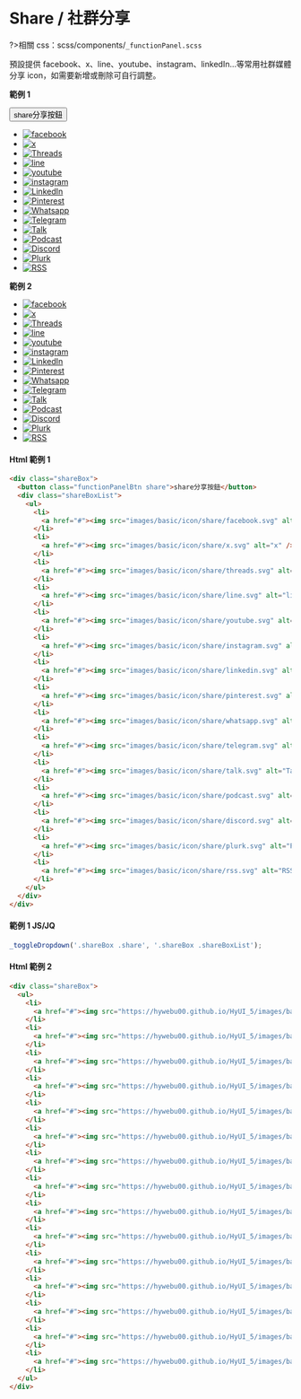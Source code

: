 # Share / 社群分享

?>相關 css：scss/components/`_functionPanel.scss`

預設提供 facebook、x、line、youtube、instagram、linkedIn...等常用社群媒體分享 icon，如需要新增或刪除可自行調整。

**範例 1**

<div class="shareBox">
  <button class="functionPanelBtn share">share分享按鈕</button>
  <div class="shareBoxList">
    <ul>
      <li>
        <a href="#"><img src="https://hywebu00.github.io/HyUI_5/images/basic/icon/share/facebook.svg" alt="facebook" /></a>
      </li>
      <li>
        <a href="#"><img src="https://hywebu00.github.io/HyUI_5/images/basic/icon/share/x.svg" alt="x" /></a>
      </li>
      <li>
        <a href="#"><img src="https://hywebu00.github.io/HyUI_5/images/basic/icon/share/threads.svg" alt="Threads" /></a>
      </li>
      <li>
        <a href="#"><img src="https://hywebu00.github.io/HyUI_5/images/basic/icon/share/line.svg" alt="line" /></a>
      </li>
      <li>
        <a href="#"><img src="https://hywebu00.github.io/HyUI_5/images/basic/icon/share/youtube.svg" alt="youtube" /></a>
      </li>
      <li>
        <a href="#"><img src="https://hywebu00.github.io/HyUI_5/images/basic/icon/share/instagram.svg" alt="instagram" /></a>
      </li>
      <li>
        <a href="#"><img src="https://hywebu00.github.io/HyUI_5/images/basic/icon/share/linkedin.svg" alt="LinkedIn" /></a>
      </li>
      <li>
        <a href="#"><img src="https://hywebu00.github.io/HyUI_5/images/basic/icon/share/pinterest.svg" alt="Pinterest" /></a>
      </li>
      <li>
        <a href="#"><img src="https://hywebu00.github.io/HyUI_5/images/basic/icon/share/whatsapp.svg" alt="Whatsapp" /></a>
      </li>
      <li>
        <a href="#"><img src="https://hywebu00.github.io/HyUI_5/images/basic/icon/share/telegram.svg" alt="Telegram" /></a>
      </li>
      <li>
        <a href="#"><img src="https://hywebu00.github.io/HyUI_5/images/basic/icon/share/talk.svg" alt="Talk" /></a>
      </li>
      <li>
        <a href="#"><img src="https://hywebu00.github.io/HyUI_5/images/basic/icon/share/podcast.svg" alt="Podcast" /></a>
      </li>
      <li>
        <a href="#"><img src="https://hywebu00.github.io/HyUI_5/images/basic/icon/share/discord.svg" alt="Discord" /></a>
      </li>
      <li>
        <a href="#"><img src="https://hywebu00.github.io/HyUI_5/images/basic/icon/share/plurk.svg" alt="Plurk" /></a>
      </li>
      <li>
        <a href="#"><img src="https://hywebu00.github.io/HyUI_5/images/basic/icon/share/rss.svg" alt="RSS" /></a>
      </li>
    </ul>
  </div>
</div>

**範例 2**

<div class="shareBox">
    <ul>
      <li>
        <a href="#"><img src="https://hywebu00.github.io/HyUI_5/images/basic/icon/share/facebook.svg" alt="facebook" /></a>
      </li>
      <li>
        <a href="#"><img src="https://hywebu00.github.io/HyUI_5/images/basic/icon/share/x.svg" alt="x" /></a>
      </li>
      <li>
        <a href="#"><img src="https://hywebu00.github.io/HyUI_5/images/basic/icon/share/threads.svg" alt="Threads" /></a>
      </li>
      <li>
        <a href="#"><img src="https://hywebu00.github.io/HyUI_5/images/basic/icon/share/line.svg" alt="line" /></a>
      </li>
      <li>
        <a href="#"><img src="https://hywebu00.github.io/HyUI_5/images/basic/icon/share/youtube.svg" alt="youtube" /></a>
      </li>
      <li>
        <a href="#"><img src="https://hywebu00.github.io/HyUI_5/images/basic/icon/share/instagram.svg" alt="instagram" /></a>
      </li>
      <li>
        <a href="#"><img src="https://hywebu00.github.io/HyUI_5/images/basic/icon/share/linkedin.svg" alt="LinkedIn" /></a>
      </li>
      <li>
        <a href="#"><img src="https://hywebu00.github.io/HyUI_5/images/basic/icon/share/pinterest.svg" alt="Pinterest" /></a>
      </li>
      <li>
        <a href="#"><img src="https://hywebu00.github.io/HyUI_5/images/basic/icon/share/whatsapp.svg" alt="Whatsapp" /></a>
      </li>
      <li>
        <a href="#"><img src="https://hywebu00.github.io/HyUI_5/images/basic/icon/share/telegram.svg" alt="Telegram" /></a>
      </li>
      <li>
        <a href="#"><img src="https://hywebu00.github.io/HyUI_5/images/basic/icon/share/talk.svg" alt="Talk" /></a>
      </li>
      <li>
        <a href="#"><img src="https://hywebu00.github.io/HyUI_5/images/basic/icon/share/podcast.svg" alt="Podcast" /></a>
      </li>
      <li>
        <a href="#"><img src="https://hywebu00.github.io/HyUI_5/images/basic/icon/share/discord.svg" alt="Discord" /></a>
      </li>
      <li>
        <a href="#"><img src="https://hywebu00.github.io/HyUI_5/images/basic/icon/share/plurk.svg" alt="Plurk" /></a>
      </li>
      <li>
        <a href="#"><img src="https://hywebu00.github.io/HyUI_5/images/basic/icon/share/rss.svg" alt="RSS" /></a>
      </li>
    </ul>
</div>

<!-- tabs:start -->

#### **Html 範例 1**

```html
<div class="shareBox">
  <button class="functionPanelBtn share">share分享按鈕</button>
  <div class="shareBoxList">
    <ul>
      <li>
        <a href="#"><img src="images/basic/icon/share/facebook.svg" alt="facebook" /></a>
      </li>
      <li>
        <a href="#"><img src="images/basic/icon/share/x.svg" alt="x" /></a>
      </li>
      <li>
        <a href="#"><img src="images/basic/icon/share/threads.svg" alt="Threads" /></a>
      </li>
      <li>
        <a href="#"><img src="images/basic/icon/share/line.svg" alt="line" /></a>
      </li>
      <li>
        <a href="#"><img src="images/basic/icon/share/youtube.svg" alt="youtube" /></a>
      </li>
      <li>
        <a href="#"><img src="images/basic/icon/share/instagram.svg" alt="instagram" /></a>
      </li>
      <li>
        <a href="#"><img src="images/basic/icon/share/linkedin.svg" alt="LinkedIn" /></a>
      </li>
      <li>
        <a href="#"><img src="images/basic/icon/share/pinterest.svg" alt="Pinterest" /></a>
      </li>
      <li>
        <a href="#"><img src="images/basic/icon/share/whatsapp.svg" alt="Whatsapp" /></a>
      </li>
      <li>
        <a href="#"><img src="images/basic/icon/share/telegram.svg" alt="Telegram" /></a>
      </li>
      <li>
        <a href="#"><img src="images/basic/icon/share/talk.svg" alt="Talk" /></a>
      </li>
      <li>
        <a href="#"><img src="images/basic/icon/share/podcast.svg" alt="Podcast" /></a>
      </li>
      <li>
        <a href="#"><img src="images/basic/icon/share/discord.svg" alt="Discord" /></a>
      </li>
      <li>
        <a href="#"><img src="images/basic/icon/share/plurk.svg" alt="Plurk" /></a>
      </li>
      <li>
        <a href="#"><img src="images/basic/icon/share/rss.svg" alt="RSS" /></a>
      </li>
    </ul>
  </div>
</div>
```

#### **範例 1 JS/JQ**

```javascript
_toggleDropdown('.shareBox .share', '.shareBox .shareBoxList');
```

#### **Html 範例 2**

```html
<div class="shareBox">
  <ul>
    <li>
      <a href="#"><img src="https://hywebu00.github.io/HyUI_5/images/basic/icon/share/facebook.svg" alt="facebook" /></a>
    </li>
    <li>
      <a href="#"><img src="https://hywebu00.github.io/HyUI_5/images/basic/icon/share/x.svg" alt="x" /></a>
    </li>
    <li>
      <a href="#"><img src="https://hywebu00.github.io/HyUI_5/images/basic/icon/share/threads.svg" alt="Threads" /></a>
    </li>
    <li>
      <a href="#"><img src="https://hywebu00.github.io/HyUI_5/images/basic/icon/share/line.svg" alt="line" /></a>
    </li>
    <li>
      <a href="#"><img src="https://hywebu00.github.io/HyUI_5/images/basic/icon/share/youtube.svg" alt="youtube" /></a>
    </li>
    <li>
      <a href="#"><img src="https://hywebu00.github.io/HyUI_5/images/basic/icon/share/instagram.svg" alt="instagram" /></a>
    </li>
    <li>
      <a href="#"><img src="https://hywebu00.github.io/HyUI_5/images/basic/icon/share/linkedin.svg" alt="LinkedIn" /></a>
    </li>
    <li>
      <a href="#"><img src="https://hywebu00.github.io/HyUI_5/images/basic/icon/share/pinterest.svg" alt="Pinterest" /></a>
    </li>
    <li>
      <a href="#"><img src="https://hywebu00.github.io/HyUI_5/images/basic/icon/share/whatsapp.svg" alt="Whatsapp" /></a>
    </li>
    <li>
      <a href="#"><img src="https://hywebu00.github.io/HyUI_5/images/basic/icon/share/telegram.svg" alt="Telegram" /></a>
    </li>
    <li>
      <a href="#"><img src="https://hywebu00.github.io/HyUI_5/images/basic/icon/share/talk.svg" alt="Talk" /></a>
    </li>
    <li>
      <a href="#"><img src="https://hywebu00.github.io/HyUI_5/images/basic/icon/share/podcast.svg" alt="Podcast" /></a>
    </li>
    <li>
      <a href="#"><img src="https://hywebu00.github.io/HyUI_5/images/basic/icon/share/discord.svg" alt="Discord" /></a>
    </li>
    <li>
      <a href="#"><img src="https://hywebu00.github.io/HyUI_5/images/basic/icon/share/plurk.svg" alt="Plurk" /></a>
    </li>
    <li>
      <a href="#"><img src="https://hywebu00.github.io/HyUI_5/images/basic/icon/share/rss.svg" alt="RSS" /></a>
    </li>
  </ul>
</div>
```

<!-- tabs:end -->

<script>
  
function _jsSlideDown(element, time = 200) {
  let ele = window.getComputedStyle(element);
  let display = ele.display;
  let speed = time;
  element.style.display = display;
  if (display === 'none') {
    element.style.display = 'block';
    element.style.overflow = 'hidden';
    let totalHeight = element.offsetHeight;
    element.style.height = '0px';
    element.style.transitionProperty = 'height';
    element.style.transitionDuration = `${speed}ms`;
    setTimeout(() => {
      element.style.height = `${totalHeight}px`;
    }, 0);
    setTimeout(() => {
      element.style.removeProperty('height');
      element.style.removeProperty('overflow');
      element.style.removeProperty('transition-duration');
      element.style.removeProperty('transition-property');
    }, speed);
  }
}function _jsParents(element, elementCheck) {
  const matched = [];

  const elements = typeof element === 'string' ? document.querySelectorAll(element) : element;

  // 取得每個元素的所有父節點，直到 <html>
  function _getParents(el) {
    while (el.parentNode && el.parentNode !== document.documentElement) {
      matched.push(el.parentNode);
      el = el.parentNode;
    }
  }

  // 處理集合與單一元素
  if (elements) {
    if (elements.length === undefined) {
      _getParents(elements);
    } else if (elements.nodeName !== 'SELECT') {
      elements.forEach(_getParents);
    }
  }

  // 根據 elementCheck 過濾父節點
  const filtered = matched.filter((parent) => {
    if (!elementCheck) {
      return true;
    } else if (elementCheck[0] === '#') {
      return parent.id === elementCheck.slice(1);
    } else if (elementCheck[0] === '.') {
      return parent.classList.contains(elementCheck.slice(1));
    } else if (typeof elementCheck === 'string') {
      return parent.localName === elementCheck.toLowerCase();
    } else {
      return parent === elementCheck;
    }
  });

  // 利用 Set 來進行去重複，並使用reverse()反轉順序
  return Array.from(new Set(filtered)).reverse();
}
// 亂數數字
function _randomNumber(max) {
  let letter = '1234567890';
  let number = '';

  for (let i = 0; i < max; i++) number += letter.charAt(Math.floor(Math.random() * letter.length));
  return number;
}

// 亂數英文字
function _randomLetter(max) {
  let letter = 'abcdefghijklmnopqrstuvwxyz';
  let text = '';

  for (let i = 0; i < max; i++) text += letter.charAt(Math.floor(Math.random() * letter.length));
  return text;
}


function _jsSlideUp(element, time = 200) {
  let ele = window.getComputedStyle(element);
  let display = ele.display;
  let speed = time;
  element.style.display = display;
  if (display !== 'none') {
    let totalHeight = element.offsetHeight;
    element.style.overflow = 'hidden';

    element.style.height = `${totalHeight}px`;
    element.style.transitionProperty = 'height';
    element.style.transitionDuration = `${speed}ms`;
    setTimeout(() => {
      element.style.height = `0px`;
    }, 0);
    setTimeout(() => {
      element.style.display = 'none';
      element.style.removeProperty('height');
      element.style.removeProperty('overflow');
      element.style.removeProperty('transition-duration');
      element.style.removeProperty('transition-property');
    }, speed);
  }
}

  function _toggleDropdown(elem, con, autoClose = true) {
  const body = document.querySelector('body');
  const targetSelect = document.querySelector(elem);
  const targetSelectCon = document.querySelector(con);
  if (!targetSelectCon) return;

  if (!targetSelect) {
    targetSelectCon.style.display = 'block';
    return;
  }
  let checkDisplay = window.getComputedStyle(targetSelectCon).display === 'none';
  const id = `ts_${_randomLetter(3)}${_randomNumber(3)}`;

  if (checkDisplay) {
    targetSelect.setAttribute('aria-expanded', 'false');
  } else {
    targetSelect.setAttribute('aria-expanded', 'true');
    targetSelect.classList.add('active');
  }
  targetSelect.setAttribute('aria-haspopup', 'true');
  targetSelect.setAttribute('aria-controls', `${id}_con`);
  targetSelect.setAttribute('id', id);
  targetSelectCon.setAttribute('id', `${id}_con`);
  targetSelectCon.setAttribute('aria-labelledby', id);

  targetSelect.addEventListener('click', (e) => {
    let expanded = targetSelect.getAttribute('aria-expanded');
    expanded === 'true' ? closeCon() : openCon();
  });
  function openCon() {
    targetSelect.setAttribute('aria-expanded', 'true');
    targetSelect.classList.add('active');
    _jsSlideDown(targetSelectCon);
  }
  function closeCon() {
    targetSelect.setAttribute('aria-expanded', 'false');
    targetSelect.classList.remove('active');
    _jsSlideUp(targetSelectCon);
    targetSelect.focus();
  }
  body.addEventListener('keydown', (e) => {
    let allTarget = targetSelectCon.querySelectorAll('a, button, input, textarea, select');
    const firstTarget = allTarget[0];
    const lastTarget = [...allTarget].at(-1);

    if (targetSelect.getAttribute('aria-expanded') === 'true') {
      if (e.code === 'Tab') {
        if (e.target === targetSelect && e.shiftKey) {
          closeCon();
        } else if (e.target === firstTarget && e.shiftKey) {
          e.preventDefault();
          targetSelect.focus();
        } else if (e.target === lastTarget && !e.shiftKey) {
          e.preventDefault();
          closeCon();
        }
      }
      //Escape
      else if (e.code === 'Escape') {
        targetSelect.setAttribute('aria-expanded', 'false');
        _jsSlideUp(targetSelectCon);
        targetSelect.focus();
      }
    }
  });

  if (autoClose) {
    // 點擊其他地方關閉;
    body.addEventListener('click', (e) => {
      let isInsideTarget = _jsParents(e.target, targetSelectCon).length === 0;

      if (targetSelect.getAttribute('aria-expanded') === 'true' && e.target !== targetSelect && isInsideTarget) {
        targetSelect.setAttribute('aria-expanded', 'false');
        targetSelect.classList.remove('active');
        _jsSlideUp(targetSelectCon);
      }
    });
  }

  window.addEventListener('resize', (e) => {
    if (!checkDisplay) return;
    targetSelect.setAttribute('aria-expanded', 'false');
    targetSelect.classList.remove('active');
    _jsSlideUp(targetSelectCon);
  });
}
  _toggleDropdown('.shareBox .share', '.shareBox .shareBoxList'); //分享開關切換
</script>
